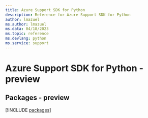 ```yaml
---
title: Azure Support SDK for Python
description: Reference for Azure Support SDK for Python
author: lmazuel
ms.author: lmazuel
ms.data: 04/18/2023
ms.topic: reference
ms.devlang: python
ms.service: support
---
```

# Azure Support SDK for Python - preview
## Packages - preview
[!INCLUDE [packages](support-index.md)]